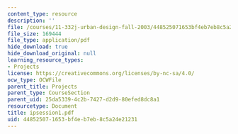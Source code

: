 ```yaml
---
content_type: resource
description: ''
file: /courses/11-332j-urban-design-fall-2003/448525071653bf4eb7eb8c5a24e21231_ipsession1.pdf
file_size: 169444
file_type: application/pdf
hide_download: true
hide_download_original: null
learning_resource_types:
- Projects
license: https://creativecommons.org/licenses/by-nc-sa/4.0/
ocw_type: OCWFile
parent_title: Projects
parent_type: CourseSection
parent_uid: 25da5339-4c2b-7427-d2d9-80efed8dc8a1
resourcetype: Document
title: ipsession1.pdf
uid: 44852507-1653-bf4e-b7eb-8c5a24e21231
---
```

